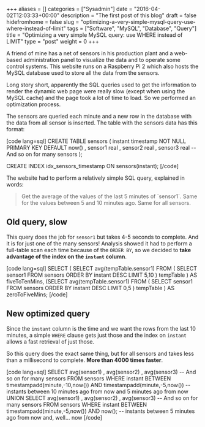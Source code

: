 +++
aliases      = []
categories   = ["Sysadmin"]
date         = "2016-04-02T12:03:33+00:00"
description  = "The first post of this blog"
draft        = false
hidefromhome = false
slug         = "optimizing-a-very-simple-mysql-query-use-where-instead-of-limit"
tags         = ["Software", "MySQL", "Database", "Query"]
title        = "Optimizing a very simple MySQL query: use WHERE instead of LIMIT"
type         = "post"
weight       = 0
+++

A friend of mine has a net of sensors in his production plant and a web-based administration panel to visualize the data and to operate some control systems. This website runs on a Raspberry Pi 2 which also hosts the MySQL database used to store all the data from the sensors.

Long story short, apparently the SQL queries used to get the information to render the dynamic web page were really slow (except when using the MySQL cache) and the page took a lot of time to load. So we performed an optimization process.

The sensors are queried each minute and a new row in the database with the data from all sensor is inserted. The table with the sensors data has this format:

[code lang=sql]
CREATE TABLE sensors (
    instant timestamp NOT NULL PRIMARY KEY DEFAULT now()
  , sensor1 real
  , sensor2 real
  , sensor3 real
  -- And so on for many sensors
    );

CREATE INDEX idx_sensors_timestamp
    ON sensors(instant);
[/code]

The website had to perform a relatively simple SQL query, explained in words:



<blockquote>
  Get the average of the values of the last 5 minutes of `sensor1`. Same for the values between 5 and 10 minutes ago. Same for all sensors.
</blockquote>





## Old query, slow



This query does the job for `sensor1` but takes 4-5 seconds to complete. And it is for just one of the many sensors! Analysis showed it had to perform a full-table scan each time because of the `ORDER BY`, so we decided to **take advantage of the index on the `instant` column**.

[code lang=sql]
SELECT (
    SELECT avg(tempTable.sensor1)
        FROM (
            SELECT sensor1
                FROM sensors
                ORDER BY instant DESC
                LIMIT 5,10
        ) tempTable
    ) AS fiveToTenMins,
    (SELECT avg(tempTable.sensor1)
        FROM (
            SELECT sensor1
                FROM sensors
                ORDER BY instant DESC
                LIMIT 0,5
        ) tempTable
    ) AS zeroToFiveMins;
[/code]



## New optimized query



Since the `instant` column is the time and we want the rows from the last 10 minutes, a simple `WHERE` clause gets just those and the index on `instant` allows a fast retrieval of just those.

So this query does the exact same thing, but for all sensors and takes less than a millisecond to complete. **More than 4000 times faster**.

[code lang=sql]
SELECT avg(sensor1)
    ,  avg(sensor2)
    ,  avg(sensor3)
    -- And so on for many sensors
    FROM sensors
    WHERE instant BETWEEN timestampadd(minute,-10,now()) AND timestampadd(minute,-5,now())
    -- instants between 10 minutes ago from now and 5 minutes ago from now
UNION
SELECT avg(sensor1)
    ,  avg(sensor2)
    ,  avg(sensor3)
    -- And so on for many sensors
    FROM sensors
    WHERE instant BETWEEN timestampadd(minute,-5,now()) AND now();
    -- instants between 5 minutes ago from now and, well... now
[/code]
